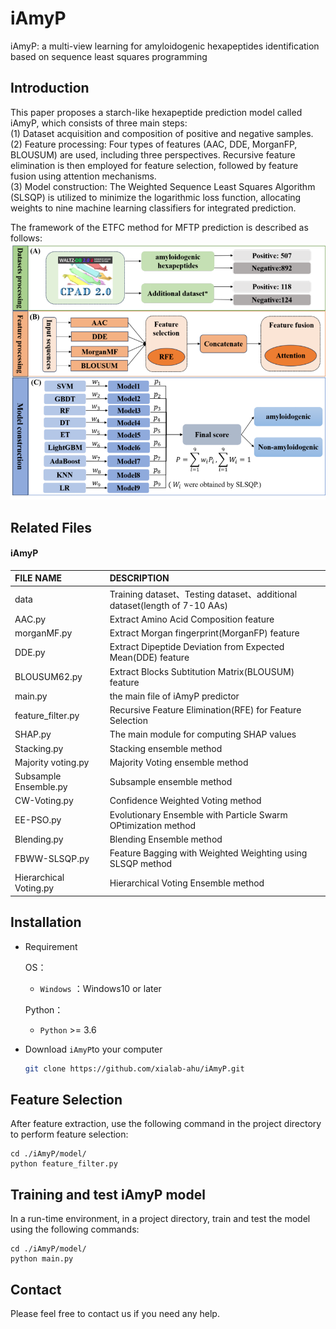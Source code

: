 # iAmyP
iAmyP: a multi-view learning for amyloidogenic hexapeptides identification based on sequence least squares programming

## Introduction
This paper proposes a starch-like hexapeptide prediction model called iAmyP, which consists of three main steps:\
(1) Dataset acquisition and composition of positive and negative samples.\
(2) Feature processing: Four types of features (AAC, DDE, MorganFP, BLOUSUM) are used, including three perspectives. Recursive feature elimination is then employed for feature selection, followed by feature fusion using attention mechanisms.\
(3) Model construction: The Weighted Sequence Least Squares Algorithm (SLSQP) is utilized to minimize the logarithmic loss function, allocating weights to nine machine learning classifiers for integrated prediction.

The framework of the ETFC method for MFTP prediction is described as follows:
![draft](./img.png)

## Related Files

#### iAmyP

| FILE NAME              | DESCRIPTION                                                                             |
|:-----------------------|:----------------------------------------------------------------------------------------|
| data                   | Training dataset、Testing dataset、additional dataset(length of 7-10 AAs)                 
| AAC.py                 | Extract Amino Acid Composition feature                                                  |
| morganMF.py            | Extract Morgan fingerprint(MorganFP) feature                                            |
| DDE.py                 | Extract Dipeptide Deviation from Expected Mean(DDE) feature                             |
| BLOUSUM62.py           | Extract Blocks Subtitution Matrix(BLOUSUM) feature                                      |
| main.py                | the main file of iAmyP predictor                                                        |
| feature_filter.py      | Recursive Feature Elimination(RFE) for Feature Selection                                |
| SHAP.py                | The main module for computing SHAP values                                               |
| Stacking.py            | Stacking ensemble method                                                                |
| Majority voting.py     | Majority Voting ensemble method                                                         |
| Subsample Ensemble.py  | Subsample ensemble method                                                               |
| CW-Voting.py           | Confidence Weighted Voting method                                                       |
| EE-PSO.py              | Evolutionary Ensemble with Particle Swarm OPtimization method                           |
| Blending.py            | Blending Ensemble method                                                                |
| FBWW-SLSQP.py          | Feature Bagging with Weighted Weighting using SLSQP method |
| Hierarchical Voting.py | Hierarchical Voting Ensemble method                                                     |

## Installation
- Requirement

  OS：
  - `Windows` ：Windows10 or later

  Python：
  - `Python` >= 3.6

- Download `iAmyP`to your computer

  ```bash
  git clone https://github.com/xialab-ahu/iAmyP.git
  ```

## Feature Selection
After feature extraction, use the following command in the project directory to perform feature selection:
```shell
cd ./iAmyP/model/
python feature_filter.py
```

## Training and test iAmyP model
In a run-time environment, in a project directory, train and test the model using the following commands:
```shell
cd ./iAmyP/model/
python main.py
```


## Contact
Please feel free to contact us if you need any help.
